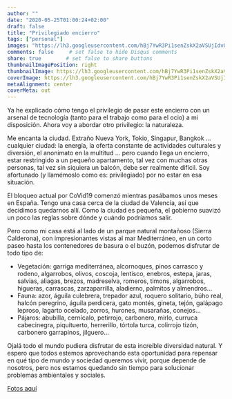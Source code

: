 ```yaml
---
author: ""
date: "2020-05-25T01:00:24+02:00"
draft: false
title: "Privilegiado encierro"
tags: ["personal"]
images: "https://lh3.googleusercontent.com/hBj7YwR3Pi1senZskX2aVSUjIdvU9fV50dQBmn1-2SxKG6MFUps2IdG4F-SJ244BsE_XPQkJDzbi1Nk8nc34kx-lK2vfIFplzT_GNQz-oWKCFUAHusWT_16KR36TzoFJFx9kYSd56Ig=w1920-h1080"
comments: false     # set false to hide Disqus comments
share: true        # set false to share buttons
thumbnailImagePosition: right
thumbnailImage: https://lh3.googleusercontent.com/hBj7YwR3Pi1senZskX2aVSUjIdvU9fV50dQBmn1-2SxKG6MFUps2IdG4F-SJ244BsE_XPQkJDzbi1Nk8nc34kx-lK2vfIFplzT_GNQz-oWKCFUAHusWT_16KR36TzoFJFx9kYSd56Ig=w1920-h1080
coverImage: https://lh3.googleusercontent.com/hBj7YwR3Pi1senZskX2aVSUjIdvU9fV50dQBmn1-2SxKG6MFUps2IdG4F-SJ244BsE_XPQkJDzbi1Nk8nc34kx-lK2vfIFplzT_GNQz-oWKCFUAHusWT_16KR36TzoFJFx9kYSd56Ig=w1920-h1080
metaAlignment: center
coverMeta: out
---
```


Ya he explicado cómo tengo el privilegio de pasar este encierro con un arsenal de tecnología (tanto para el trabajo como para el ocio) a mi disposición. Ahora voy a abordar otro privilegio: la naturaleza.

<!--more-->

Me encanta la ciudad. Extraño Nueva York, Tokio, Singapur, Bangkok ... cualquier ciudad: la energía, la oferta constante de actividades culturales y diversión, el anonimato en la multitud ... pero cuando llega un encierro, estar restringido a un pequeño apartamento, tal vez con muchas otras personas, tal vez sin siquiera un balcón, debe ser realmente difícil. Soy afortunado (y llamémoslo como es: privilegiado) por no estar en esa situación.

El bloqueo actual por CoVid19 comenzó mientras pasábamos unos meses en España. Tengo una casa cerca de la ciudad de Valencia, así que decidimos quedarnos allí. Como la ciudad es pequeña, el gobierno suavizó un poco las reglas sobre dónde y cuándo podríamos salir.

Pero como mi casa está al lado de un parque natural montañoso (Sierra Calderona), con impresionantes vistas al mar Mediterráneo, en un corto paseo hasta los contenedores de basura o el buzón, podemos disfrutar de todo tipo de:

  * Vegetación:  garriga mediterránea, alcornoques, pinos carrasco y rodeno, algarrobos, olivos, coscoja, lentisco, enebros, estepa, jaras, salvias, aliagas, brezos, madreselva, romeros, timons, algarrobos, higueras, carrascas, zarzaparrilla, aladierno, palmitos y almendros...
  * Fauna: azor, águila culebrera, trepador azul, roquero solitario, búho real, halcón peregrino, águila perdicera, gato montés, gineta, tejón, galápago leproso, lagarto ocelado, zorros, hurones, musarañas, conejos...
  * Pájaros: abubilla, cernícalo, petirrojo, carbonero, mirlo, curruca cabecinegra, piquituerto, herrerillo, tórtola turca, colirrojo tizón, carbonero garrapinos, jilguero...

Ojalá todo el mundo pudiera disfrutar de esta increíble diversidad natural. Y espero que todos estemos aprovechando esta oportunidad para repensar en qué tipo de mundo y sociedad queremos vivir, porque depende de nosotros, pero nos estamos quedando sin tiempo para solucionar problemas ambientales y sociales.

[Fotos aquí](https://photos.app.goo.gl/xd2Htwg2YSA4NY1a9)

<script src="https://cdn.jsdelivr.net/npm/publicalbum@latest/embed-ui.min.js" async></script>
<div class="pa-gallery-player-widget" style="width:100%; height:480px; display:none;"
  data-link="https://photos.app.goo.gl/xd2Htwg2YSA4NY1a9"
  data-title="95 new photos by Jorge Cortell">
  <object data="https://lh3.googleusercontent.com/FTuXOPho25h1g1rFJeRolwTg2mRLurq18-aJ4v5sDsN4BVgYEczH2x_TS9bmqpng56RcjcHi2wvOTGFO4G0DjpGEbqCBxiYayi-_x_GEvkpBRvKgOLGrPln8kVVUuf7CmKtVhs20dfM=m18" type="video/mp4"></object>
  <object data="https://lh3.googleusercontent.com/5XiF4UsQQk5NJtP6XVlwt-61Nl6xumqjrL-B2q2R27cMpUvv-xs8U89BmCZAl110IT4G2CT4_UqYNNYfeiLuw_CxQQyJJNhJcByDPlVpkxhnjwhXx4evnef50gLo0noMPaH161I1yNI=m18" type="video/mp4"></object>
  <object data="https://lh3.googleusercontent.com/xEieb6gsr9jLYXEUlYRa63wm0SNUaG_mL2eVPUXOz0XAs72cH-8hp_6rJy_rUhVO-2hyZ7Bc65dYfT7PqrfqtrYrDwjPA_f5cavebIxH_diIhW73Lce9fFMWavv3B6fbnmkm90qtvRw=m18" type="video/mp4"></object>
  <object data="https://lh3.googleusercontent.com/VYKTKAMl17QZ6tMeWZ9MIR4Y1djFRhwoQ6nIr2ilVutwMxVXOiyHMGOOz0oGWfwyoC34M5H99y5dkkrApIfxQ6FRn8-fAZZzHnaPcNEDhXjnQXIWukWbaHGKFto8CPnvSfZdiHi1PwM=m18" type="video/mp4"></object>
  <object data="https://lh3.googleusercontent.com/YoYAq1_QP1D7UVTvRQlXFfz04XAT1V3kLtGcQ3_Czwxeq0oXk_VWE1zCfz7yaTrzB6hycK7eaH6yRynjRXZqHXVG7wS1ie0JxS8Wri8P6FLXdvC9t67XR91zvG9QR1CccnfhWHvMPp8=m18" type="video/mp4"></object>
  <object data="https://lh3.googleusercontent.com/HRDK-UVHAZUASyba-2UeLUDI-O1eyZZk9-f1kjQKsFUIVdDI-j-K1PJCSYnSWiBn4_JweIryuid5xMPW1Y9O0ECE8sA3wqdhKK5upsA34_UpWRTK0V4v0BYPysZwCHlm_RE1dsrm3Sk=m18" type="video/mp4"></object>
  <object data="https://lh3.googleusercontent.com/tinKrTGbKUErNBhWZSSYzV_XYW-ioJH7BWzuqJd2VmBV6kPp9ZGt_lC4PqKnBlhrjKJ3tbEd4m3TjcSHzGtaEHbVOvUF0XHS72mZu9SJdNWqTwzMhQOMTsoERQko2sy8pdGPOW_2XRE=m18" type="video/mp4"></object>
  <object data="https://lh3.googleusercontent.com/nbmmP2KqkgRSAuWMw1yh8LiuTVZQJEHz3xNnaDNw7vX3sBH6FBeIYO1K9I4IjzAm8DqFJSQsqia1TqygbV4HGsaEw6Z7eyM4Atpwu1lfaVKp1tRgKF4TESk7ALaYv20y4wVPXXWiuCw=m18" type="video/mp4"></object>
  <object data="https://lh3.googleusercontent.com/7NZbpY3b0MvM2AkM_CiHtLWKgw7-bex8I4_NZ3Q5oMK-enr3WzAGwxATFGP8Z-EcHUX2UCf-kfIsNEvZR_J8slj4GIKaisyTkvABwBeqGbqlk7SxQ_GD8DYP5yUsEbp3OAGqOZGqsgw=m18" type="video/mp4"></object>
  <object data="https://lh3.googleusercontent.com/EF5uXJUyAIQC8tXQ_0jpwmSMoq-vlobpmf143yk21Uqa5zq0UIOiWuOCv7WQ68_jYosgxP-QY_qm1_vHNv4BNvda-DHXOFlZZypnLApDT5DmfiNIAkjf8uRtDsEFIkI4HAJ_i9_Dao0=m18" type="video/mp4"></object>
  <object data="https://lh3.googleusercontent.com/OnYJ4iRLnewR74_Ng2lA21Zq-510SXcH_Zls9fzwyokyFt2tqApy2ErJo7B613ibRPB-_eW2GrMBwOlrVNGm7Z7fr8xxnc466N-4rP41pJNOe1TM51bUGVYW-tJcB8SRk-RvAU889XU=m18" type="video/mp4"></object>
  <object data="https://lh3.googleusercontent.com/IlkjFZR9w-iNA_fMgOLedu196wfpKWF2OiQgNllT0CfoRo22ISYz8qm3ieZUVtnd8HkNTdnL1aN9zCYOSM9PojWtlJyT7CIkyzYSy3t1hgUsBf7-1rXIMzwWQeT3ZvXz1y7OUwJfA18=m18" type="video/mp4"></object>
  <object data="https://lh3.googleusercontent.com/3LXl-_bq5fFk0DeuEkOa4JTTW5rylIv-MZR18IwhxKUVZWo2uBQ3of5HNnZKixsaNGs-UYZjP3uEadu1oN9g_DvURrR0NAfDBcSdOvlNBRfZz0cD0zLEbtt0YOHAs2jHPRaAAsSgAdg=m18" type="video/mp4"></object>
  <object data="https://lh3.googleusercontent.com/tu-QHCOQJwL2DXo2eXYcnksuPZ5on-7PPsIBygKpz1C_mQBOw-DPlJo7Irt1gSi_Y7Y6PYWGAkfTU0ksDnjE59_922VDY6Z3QMkdC-l4unxB-fEvU0fITI_pF10lwr_HwJuoC4RmvLM=m18" type="video/mp4"></object>
  <object data="https://lh3.googleusercontent.com/KzuL97v96ch1XgejGO63-9obYlIiZnZ-h47gNDzRW5UPkGf0rwea4darITT3i5UuTNnj1ohNwR5lKgSjg0OG_7Kcqi_-cb-RWX3MUxiWOadbzjJdVkW9mTX2j7BznacJGzA9RcaGSrg=m18" type="video/mp4"></object>
  <object data="https://lh3.googleusercontent.com/QbGYU9jHZK6Th_5FvE7VnOVJsixDuQ_jMozSs0uv65s_YFjExi5gFgWZSEKc7zmChHSVoq8q670W51_uW1xX5VoykOyDyekOz8G1D6FUBNpHOG7byzpI5a5ZQ-qchBy4uaJX40FifkY=m18" type="video/mp4"></object>
  <object data="https://lh3.googleusercontent.com/PPo8-MI0qrZO1wRgOUQOe2oFaZpuy9QgQ6-jmWjfeUF7oJ7Q_O-h75FkET5JPaw7vVUpmu9yJrjXAnekmOR2nyVtdfMlyuwTR-Oz4KxbF11J-bBjjiSsZfu5OZu9zAiVZjzcxaAtqPg=m18" type="video/mp4"></object>
  <object data="https://lh3.googleusercontent.com/WmJ-AIya_LynW2PsRA68Nl1h6z16lBtuWwpaSYciDzZJ6dzgHlqPJuklethyOlPlSnd0R4LwH3pkNQzT3TyKPnDKr8kc_aKN3SOOM2RjZYs32OyY4U0g9wxPRkcnNPhDzZRRxT-0kdY=m18" type="video/mp4"></object>
  <object data="https://lh3.googleusercontent.com/RNlf-QWDnWEOgnUTUr4gwlrT1qUUCoKs_NbTnfnblmO7FbUx7auwASBajUI8IwL1LnwH-EswkitnzjWTUWIy92SmCIA9uwskcnpxmlKANv-wWLNold0TwjS7B6FAVGEBcWdAsC5Mwdg=m18" type="video/mp4"></object>
  <object data="https://lh3.googleusercontent.com/Le1xdKHdILj0hm80lfEDBQ1b5wN08piqxlGBrObTw-iOHQw3U-i7bcmis6eWjCDIrBigYZOeWde7Us4Q_5OF56kGPlsrm27o-4j7gG0WX586w-AlTven0wIqk8lvkVSdwFB5yqnxuns=m18" type="video/mp4"></object>
  <object data="https://lh3.googleusercontent.com/G6iGwYODcCtlrGb9PmByvv5GFBV5S3Ddp4fsOOCZhI6JlExKc_98lknsGS6cWHsHM5wEijax7KV_TIsBc6iIHO5lvHOwybD_3w9hrw6PuwCmBPtoxGl096h6hLQ6XK5obassyXFv8qw=m18" type="video/mp4"></object>
  <object data="https://lh3.googleusercontent.com/LpYVOf7pXYa_onfWw2RyNnPF5eXe7HmWU3so5WDffp33WyBHcyp6bthRfq2Gzw1I_P-IjXirkFG3hnes3aNJdZmUP7EbidEP95rNlWAo_Mf226AnmDP3epQ4PuTvpkBJEiJh4vQLi4Q=m18" type="video/mp4"></object>
  <object data="https://lh3.googleusercontent.com/AgNf9A1P5T92FqAT0gw4VzcEqB8_-H2JGY3-DggQzUWNrODk8JnyoF0Ucj4ilRSDwc4M6GWFHfK5OX5bArzksSr7Sj7COolM6OR5YrVXcrVI-gOqRFIJ4CJUOwkm5_3ZZ9H2htMr6EU=m18" type="video/mp4"></object>
  <object data="https://lh3.googleusercontent.com/ghealI7jZ129opOSIFQUTy8QVxMrPZJ5MMi9lbSwSNf567eO-PKCICN87BcXhWzfchbDyjaE5qBHSnT-eeL-Lvc6zq5eEyT7Nk58woxYDZWiuyjwrWJaSGSXWiRmeJykQY8fVWzYItg=m18" type="video/mp4"></object>
  <object data="https://lh3.googleusercontent.com/BDZ0AhCsQxoDGUOCQBul-A9fAwg5yq519LV0-Ec-kSmkTxu3dRkrRIFExakW3j0Qqflb4QP0VT2suVYmMbjHIYkfeJzozdMnTjiBe1q1khedZRzloPEt5DUnCz40_rX9NY3Sf5q_ljk=m18" type="video/mp4"></object>
  <object data="https://lh3.googleusercontent.com/y16Sn86VpDesFVX9BkaFoPJ7RiZLs3UkI5H2J5fJKB9QMApo6SlQyC3-eLVO9qUZKc9vyXu6VpXSNuCv_iDQ7UQGdjP3M7J4mb_K8oTds3eBzERwrDlfNPkokP4VGSoIAf9gPvwc4fM=m18" type="video/mp4"></object>
  <object data="https://lh3.googleusercontent.com/FFskvEsVSssM-43ilndUKBg06KywIV8yGzKrHXFfqOUtd0BalQLivvCZPC6PuEp1dWdv0B_bw36b4vOz-ZRR_B-77NovpRRoPk8hXoXQeaA4ng_CMUxuHeIJ3juIzIiHmFrcMn51u2U=m18" type="video/mp4"></object>
  <object data="https://lh3.googleusercontent.com/OywicT-FFJiJLezJ0JEOUCwkC_IY7q1970RQ36wrtWBK73dA5nof4I8eGxSeYIY_QIIuAgeuDHJCBD03FUiFEXPWUA8P18ztBmAvIzo-PoXAkQsJQWkLQsKfmQIcB1vXPKSpnmJwp2s=m18" type="video/mp4"></object>
  <object data="https://lh3.googleusercontent.com/j3RNYDtO3WWCHossyk1F7DoIeRVngtXUUzHq6Le4D0N7nxX5PyP-9L3VIzGkthm6mv5_37GrLiWj9aEfPPx06DlW3SxOEmxOyOQsaR_lWYtjrxF1zwjLN_g6sJ4GkoL8h_FQYq_rTJ0=m18" type="video/mp4"></object>
  <object data="https://lh3.googleusercontent.com/6noPs4Oo5_S9gq9dRzzIanywn9-R0m1oc4f5EYSILNgnBaCsxIXPmCtq1zAKkcMeXtnNWRBhisqkZLe692rfvyHik8zFpryN67PK5okDK5WXOZgT133BU_PEcnY6pkshGry9XT9d1kE=m18" type="video/mp4"></object>
  <object data="https://lh3.googleusercontent.com/11djtf94aTnO-YiKPfqG0FtIcYo4EzmLCStpn-NPdWa5LlDRjs9hikwaxhZ_K-iqD5s4P-rOPvaqb_V8USugn92dzpeFHyOA1y5b3SuwUwyPbMamI3zEHWRNJjYXkhqcd2CWR4GuOk8=m18" type="video/mp4"></object>
  <object data="https://lh3.googleusercontent.com/EeCWbGQOVzjXvaBx1dmUOYRn6_Co_vengjcpdQXtI9jTK_3dP-CpcJZfztFk01E2vMOXl6fFUQBjGqXuDvHRLfA1p5ewJcECdWFRf9cODS7mF8hULp5cEwxpW9a8pokVF5plbrwoqbE=m18" type="video/mp4"></object>
  <object data="https://lh3.googleusercontent.com/aZtcPK5ctkKiNmq3omfOgnXyrlhjzfz0g8qSxaJdqjM3ABS6Keu-Xg3Fd5Af1rWqCH2Vwu963iy-gurtcCBremTw69xXSBs6l620qmcsxhVP-QUe06zHI1ClxUhIQJBMiEMG08MxB_s=m18" type="video/mp4"></object>
  <object data="https://lh3.googleusercontent.com/WXNvYrDuE_7bpE7FAye4J7dqnyK_r3SnsIJ0-rwL125Kb47ZZPJCqld6q1DUY-vO08ISfaRHCVW8UWBGEnrxcnr402lqFaTYrBT_ShsOn6bdGXetruzPxWBwXPxhJNZHxzzVJcXhiKU=m18" type="video/mp4"></object>
  <object data="https://lh3.googleusercontent.com/xAdz5tTFinrzT6AbCyN3Lqj0WErpLHyAxzJqysbqm4rmUfcUkYaBtQEM_BtzZHV3u6RYkDNDAibA4bg2yHr-bvhiK8zTn6qaXLfwKq6yBSSNLwsjrijsHBHCILEX7sCZCWolevvozv0=m18" type="video/mp4"></object>
  <object data="https://lh3.googleusercontent.com/ZuPmPDlfUL0bd1jjMowy78Ie1h1iemN5Xg6f1-Pkl7EK-qifciJsxp6rfPWeMJ9RCFihutnunMQpy7xDULdSJSryP4S2X3wlGxyMUSwoqQa2kxlYxW_fzoK7UmrzmhwYDMM85LugSy0=m18" type="video/mp4"></object>
  <object data="https://lh3.googleusercontent.com/PjG6ToXMs1PxY6IRadN5Z98g84P-NUeglZHu0LdVJRfg-8ekuktFrpc_rkiFluaMDdz-nW_CsA4n5i4ArQ5BUNb4iqjRXRHZdEedNRefJOVnHiV7HgioNj2iJNCyjb9q0Ev9p2OsAIA=m18" type="video/mp4"></object>
  <object data="https://lh3.googleusercontent.com/GjXx5XTkTB9vg0-WJeiVtqcr0-Q623x68ZUFHUHN9gWfST28Tg5YDVq5fAp3vR_hKqpOzlf_pQ0FqalhQ5YTWEzBVCoQfuFs555BfCGXAp6-KxfPKeBGIX1fZhTSQz2742rSFOcqtao=m18" type="video/mp4"></object>
  <object data="https://lh3.googleusercontent.com/Cf4z8jjy8oOGz7vooA__CZjKf4Rag3G-9A60A_GUHEZb1T0PM6ldvnj8_JbMFxsSUyMIAc9I6sPvcvlTMzafRKiUDbDwJbjYUVkJas2YxTuYtVERLw7WY83g0KwbTxnIZjVLOMDLpoQ=m18" type="video/mp4"></object>
  <object data="https://lh3.googleusercontent.com/UPdpQV56VqBl8XTRDQTVp_LpDvnwivVN6wDBj7LnGHlGFx6V7jNDA17qa1VeZpcEsyG9IBJtdLusrL829wkEK8WJ84rGMA-X0VPa4eV7U2NNFIjfzZEZHmC9NnBO1Bk_sVtuFp_jg6s=m18" type="video/mp4"></object>
  <object data="https://lh3.googleusercontent.com/yS0a_rS2a8R6J-Cp0iuqgwi4V2eSw-kgqaJZpsAvkEl2y_Hk8A0r0hDVEti7JAGD2Jwdfygm0Xsu_TR9zk-R2InB4c0Fl1aEwfCyEoM9oMwkQ8Z5WEErOXIPocxmdnFWd8zi3i9rjT0=m18" type="video/mp4"></object>
  <object data="https://lh3.googleusercontent.com/SDEqS-CtRnG6XlgZKm1iXcEi0xahWx4uXzZxYcSy2Yqy8Ss7g92MtYwWMTLY0VqB4gHS7SaQfDIr5WzoT-5n9oNnM4sUANzdM_Vezqkzi27LOVB_koPbuykge3iHnVyrrJZJJZCFlpM=m18" type="video/mp4"></object>
  <object data="https://lh3.googleusercontent.com/QNM-QpMRjMkdcgQlQQsj4XVhVAIe38WwubD90zjOXLv0i2Sp5RGN4rokycEnecWCXDGlqRm3Ewu43dL6CFldXgV2Hzr7nAieQ0oL64S4bp7UTez4jEGDoDlGgGCULMeIS7YkhWmvfKA=m18" type="video/mp4"></object>
  <object data="https://lh3.googleusercontent.com/uh_Pn397H79r8MGfZI5H7Ra-qpixu84BCYk7a7V88-lo5n6NbKiexkk5u2NUjGmmq2vpxnhE8y3TaMvmr-cU4JNFrplzsGYxqDgSR_CuzkMswYgf1S7jioDKXfmct-7yaBHRoRNEZX4=m18" type="video/mp4"></object>
  <object data="https://lh3.googleusercontent.com/rr6XtmpZe-hn7CcgydxWdTapH7b7eqeB8tnZMTP8HYAP-3jL1d4blWA0ZpOfIxdxVCwXkanSOk4z5C-H7dQB5ki300n2jY7p8NQR8JINCzWicYhNx6vQxMG1jBnu-zN4WGdznpo8Bl0=m18" type="video/mp4"></object>
  <object data="https://lh3.googleusercontent.com/HSrKvucpkXhwcUh5gR2ogEGmZIC3FdJ-mDAqUnMthPODizVFnkGgudDc7hoMfwf9Q4JOohAjum_PCmMFeZ6hsOoA2CZbty6Tnz_5lIuGOlNr2RpKRqJas3IY-iJFDEbLnMeRiEIM_8k=m18" type="video/mp4"></object>
  <object data="https://lh3.googleusercontent.com/qtyL7RapdkQlcrF-vTUC3HIofiI5pUWBZ_XFPDGc8hKw6C-VjWqCBn12eJSEdReGwYP-gnZ3EhXc25aWmThkj950WxrYcwVkvEh3m_AMKJF3EzmRj2MtolOsuBweSOgvtBzEeze6KzE=m18" type="video/mp4"></object>
  <object data="https://lh3.googleusercontent.com/dxdJ-KjLCE_AgQQCW3vhosEKJa0TDBKa8WTigryM34awSLg99sM8Cik_PgS7S9ApMqHKDQZFWeS9AFy2_ISRzYzIzzP_SXSy2_kbqffdU4sjYhi9Z7Nyt2BHaihwhxcgOqdTWRdEDS0=m18" type="video/mp4"></object>
  <object data="https://lh3.googleusercontent.com/tFX6cdGpT1Tk7A8uTkOFoBZH43mJO3Zz6Ljot6iqacozgQwXlMFGH5eVU6g7mu_rqu6L2wXwyQKbwBE_EwkPqe-BHuYsaMSzE9sOZSzuUXiIsl-NfFfiiKs8zj8Z4uRhuQMjUhXnv5Q=m18" type="video/mp4"></object>
  <object data="https://lh3.googleusercontent.com/g-CpctTgZQozpDk0FfNyNQFe23-a-QxTZd8_L0TEZ-fnN3kg9_JtlqS8MAdzyF0Z3g3ns-JfCoWY_fG5hiCfS0ele025SxgVGf_8hQO7bGOMe-hHNo31ZswIn3UrvPhdMfuYij0RVU8=m18" type="video/mp4"></object>
  <object data="https://lh3.googleusercontent.com/u9-gn8KGC9q5ZlvqlMvGY5EF8dW7ill6HqkMCr99fk-YlK5JmFxgvclcw57SuGQLZXB-XjB4MDulsg1W74lKlo83xm-TFcO5ZPMqtleLlExiukE7L49KSISlLKb_pxgifHe7O-4Hh0s=m18" type="video/mp4"></object>
  <object data="https://lh3.googleusercontent.com/ftnSdYJ1GVPHXn15nkZjsVDFi3K1klTyy4wZ0sFzqQIyK0gx2tbaxkR-hbPWGuzO5k1EZibv6MctPfvWVZL4xc2Ol8vEYvaBEZph6QkmdRvL4kV8EMIKYf4IyeTtuo21DHzxZAsrGl4=m18" type="video/mp4"></object>
  <object data="https://lh3.googleusercontent.com/PHXq4Gzoz929wjuMKpaKNauWIM3wk_dPvQ0ALWfNm0pv9Cnbf7qbn09BfEmy9vMl8uRRfQC9OtsSkBz8iGOvP1g4-cVl7VBLysPYTiBkszvTp7S8q3MQ1zYaWK8fQ8B6h3ubnNtXL_8=m18" type="video/mp4"></object>
  <object data="https://lh3.googleusercontent.com/5O7-50AK614-BsT6bSbkJ1lMKfEYjV7EZU-CWV-8xPH6jeIB7RPZ6lvZsbtveMG4khfbqX80J1aNj_y6x4wEKN8Lwf1F_HtVTVYcUqc0ZGidGsD9a-10d_WTb3QnrjcAbkGIp30vpCg=m18" type="video/mp4"></object>
  <object data="https://lh3.googleusercontent.com/tM4r_FNYckiu6M5YcrVs1xSJaGSzE0t1DC7tB2j-GKwm8XD8ILcXPMsaDAONbEx1Fgvpxc55cJgtdwuQybXisOGnwjj9YYRES4qDVBUBje3eoL0YZG9uMZJ4k4k6BGaYWIWC9F5mhIc=m18" type="video/mp4"></object>
  <object data="https://lh3.googleusercontent.com/zCG0ATESEJcdBAcckG9nQNBoM52Npj4WNbJwoZFv_l6k0EWCtVF9Ceebc9TbovxSxNYJqxDaExKTR8U-Uz-cgYbxWZDr6p-Fn16jVHBTgBodfMyZgoOQhSqLZQHP_IOisrQ_DXsn1MY=m18" type="video/mp4"></object>
  <object data="https://lh3.googleusercontent.com/5hsIK23rOT70_ik4y40KOoJXtbErdyCmDKCMcjP7BiBViXvFMSE21bHIm2xbNmyJb0YsfBGR6ir3cvYOZhB_-N2HpCXyll-y9G6t3mphPOEJiChpesD_m-q9iH2msc0x7BpM-J9a3MM=m18" type="video/mp4"></object>
  <object data="https://lh3.googleusercontent.com/AnQBkNItnH8lx_h4EsUp7cZx6FFcgqaLZ5XqrGrA6rxRcRLVnPIptGBrFCkCYh061FjXGuJz-Gz-UUpms62h8h6q-H0-InFJsFymx1LPtL1eGWiBIg5Kxy0B6DgUlKBldWrd4TStGhQ=m18" type="video/mp4"></object>
  <object data="https://lh3.googleusercontent.com/y6vT6xyWE0S_8lm3kfs1FsdJxV2O7aAOEeLhVrS9NnnNIhcq9z5fwIhkhKIQPCfNTgyMibs8yYg5u68xHzx10yWv-xnjrDAgcKkwt-wth_oUmWY5mkvQmWSQbQle-CcRVs-JBMpWQgM=m18" type="video/mp4"></object>
  <object data="https://lh3.googleusercontent.com/xk-fc55VmZfIhRAyZ4HX-2trRmYkB_AXSowrS6yZZG1mYqNZHKsj3ksCp6mH-qtIh-q0_aQGrkW66mbdz_tY_cNc2VtOEDFyNhu1F89f-JZSszzN0BT8FSfBPoTlgZ3VMtmDkMacJvA=m18" type="video/mp4"></object>
  <object data="https://lh3.googleusercontent.com/4S_wToup6o2U-vorSO6RwY8FZCd6NVai0V6XC-it_OLKlopjmbh5eJTM2aKuoRPlKeGw4RQhnBC05upaFd9ZCqtbt1rPB9LpjH_5mM1G5RHYEvfB1CAuRSdFZ1C34vTlRRAvZ4GQsPM=m18" type="video/mp4"></object>
  <object data="https://lh3.googleusercontent.com/FYuSKKvBDPfHOXZwejZtQECegm3f8vOLe_I6Egn-lGYbblQ0J6aaAtasglFZr_oP6kKb7EfcSWHz_nGPqkMLeN9jjeijWa6JMXIgQlbkWJjo8tzpOtY2lpLPj1L3zNzBnJkcKOGqwrE=m18" type="video/mp4"></object>
  <object data="https://lh3.googleusercontent.com/mnazXd7fCOVGFQsou8qFkXzFMGkTGMlx6pTDHJ-pdA-0bWS0D34O2juETfio9b394THMCQtr0JkpBIfWss7ZLHhKk6ziwFMvau8ZkEwRfgi1kzcZnfo1BICxHKO0wVEklwqvMSa07es=m18" type="video/mp4"></object>
  <object data="https://lh3.googleusercontent.com/0nBUoTE5vWbNkMJ1oqJGb3MJJTEaw0Uht0kqyt16W-_mKprqBD0oMRlFqn3jpvU82pmKqrKtP79FpaLgA5k-xjxSfGLRqHR27mzwv-DsRVxvIqov-mx8g833GUjSu1ZyYphV82IAQLw=m18" type="video/mp4"></object>
  <object data="https://lh3.googleusercontent.com/DCp0BnQxFkeOqJ5SKCQLm2BHlXCayklXLVVjpmsm1PjQJaWD8fKclRORYwDHT4VIWgEsLQLd285Ovple6GzFpd7mQ8arHKIY4nD5P0yvioRroRZeWDDplitf5RnaIrW7vRf54Y2et28=m18" type="video/mp4"></object>
  <object data="https://lh3.googleusercontent.com/J8RnCAbs2nxPgUrGS0YHrTdg-z2x7Ik2j-Z1ATp3QT0SRYRKuGwhFBXRd4DSH-oliGUgkYpixdjV9PyKgYxtQzIkIEw0rUbIsVPjJoCKwKJzoleBabxUIqqMB_VB9FPHqW43pq9XyWM=m18" type="video/mp4"></object>
  <object data="https://lh3.googleusercontent.com/M-uG6lR6TlzHsNebSPJJ0KO27W7HS4ZCZeOQX_l1UJs-Y4HMY49K230ciP1zaQWNBGAinhGHL678f7WicJDedh-pgdMsrL5Mwb_yQWCXl41Tq0jD8UGx3UQkA1vEkl_XPvNwFffoLl0=m18" type="video/mp4"></object>
  <object data="https://lh3.googleusercontent.com/nsicUZEY_1Z3mKTC0HdhEqh3yKoWSGHD7hTOSLXPouoK29SEzkHKbMRrw74026bW-yE5gWWVabsZAFNDuKS6m3Pz1YcB42bFXqQq7p2fy2Qif_I7HC_24fUPEh1j-0jSeAWmSzVDHYg=m18" type="video/mp4"></object>
  <object data="https://lh3.googleusercontent.com/VGO_4sHbA_lWs1J1fq7NGsN6Lcj4kph0KZSj5MW7RyCQWQrHJjQIvEOpon28ZeBFCPSsjxaHiJbwEe5zPaEIBFxy-PiC2Zw2oScj-X2r26vk0ey8_W6AMIf6afg7roz7_4sPIw5u_z4=m18" type="video/mp4"></object>
  <object data="https://lh3.googleusercontent.com/hoJPXf3_al3wwhllu90N88zhBifFau8D15orXzj9lOqdVRlvUx3uYt9IofKgz8p_sl5D7LOL_yaSPGiJWz3y3mzM6Wtloi34N6LeWeco1Ruk8Z3e1g5XWo9_bvpcBf9HHqeeYsZfg9o=m18" type="video/mp4"></object>
  <object data="https://lh3.googleusercontent.com/gDSf4w7aTSnKQwdB82BEQrsTzWUFEkioZsC0LSz3Iq_c1K9YsBPz6JuYoVpNwEsDeErZz7DeLyNqLhuHr-PJ2x3XRNDkHPmjmmsOmL4IZOt_ZOPVIlGAFfc_2_xBp_lY1szcdVDYqXQ=m18" type="video/mp4"></object>
  <object data="https://lh3.googleusercontent.com/CWzCnl8filXWyjHgj178Ydk3IeU_hnTximOqVjXPJeLuY5Nq_-KqGsmrtDo3k63-KDQX7NDvxteVPV80Ka4AJNIhwE6HByanSBBln_mqe7kbhOkPRWRt1RQer0gV9xXXhE5Es06LZtM=m18" type="video/mp4"></object>
  <object data="https://lh3.googleusercontent.com/zjD37mKb4eeO08eq9ljKa4M-w8U7NsuYw1ZJAO-sGAHwzRBqOKUcr7wOpQ290geAJUiXDS7hZZYg0EDDQUeYPnRLig2wu8txNjC9Gji2COanIpWcxgv336DdsapqxIrDJT8tOpdqkws=m18" type="video/mp4"></object>
  <object data="https://lh3.googleusercontent.com/6xBLFrz40fxq2o4xH_gdXQxTCsWSz5somCGMsrKMJf5FkN3d6_GitVDNkvIHR-5Ly3ZpdT4pCOyjKRk3_U3YaI59xnTt9VMJHva8OHNuDwFYgBRyPfOKlE2wxKECeFE_wHianqDZhjs=m18" type="video/mp4"></object>
  <object data="https://lh3.googleusercontent.com/xCF99-97fV324jglz_fTbl0wvn7mVCyd-3B39AD0iuAM2ZgYZZIqxATLFKeWwVAaZ6NWQhyMQ1btgHaUyAwHWg97KrUuXoKWO6Mg7t3D3x6kpoD2YEftOO0eYsr3R0MKjjX1r8V7jNM=m18" type="video/mp4"></object>
  <object data="https://lh3.googleusercontent.com/qdBuTh8C13qhdnpdWpzSV2aqlVoXj9fMciz8XAAogTPH75xxTn7GYqT1Z0tOLhW69J5O4_yzrx68gZ44LU6qr301HjP9Yiiancjidf6YIOe4i-Fiq444-0odpygJd1CPW8CsKKoLjaE=m18" type="video/mp4"></object>
  <object data="https://lh3.googleusercontent.com/vvMhJwb4g6I5fQ8-DJ_hoNmCCNUTAecAVS-EolHgKUu4RHYrHe9NWAPEjo7v5r3sdeDy8FqF9aCXKzFFBT6MaespS-OPBSD6b3otW3Q7zGfqJjwgBU-fv1x1XunWtvyy59jQ89oo5ek=m18" type="video/mp4"></object>
  <object data="https://lh3.googleusercontent.com/YaNMTAG3rJw3O8IwJnGKc401FH_PfvF-t3Bi1wNfMb2dg87mGeWamyEB6-hwpRSOd6L5Hxfo5cB1mx00430OsS3B10kuojjaWFhEriaSEsmvI8XkS8ln5wY69pqHPbTqF3Tqydnpn3k=m18" type="video/mp4"></object>
  <object data="https://lh3.googleusercontent.com/j3S5TyC4sQJ0_xxGJRUhJFiJd0cJkl728df4D3VxM2KvsihQrT8vkK6Hch2xBd8cLQTgeUWTud6LdSokhSMa6eDxmtJi0VBMBUj-TBIP97kc5zePReLXMrUT0DR-AmSPI4eFhoPvfIo=m18" type="video/mp4"></object>
  <object data="https://lh3.googleusercontent.com/7wR316d_tuvnMZE6Hn2YSiYVKCaxz3Vpce-pr5XddG-vciTsG-GbwxbNjl1YuqOcVghX3TRc_WP3u5XCEqxan7X3DfDod3uoDPBpF3VaD42idyeKnP7oa1EDkC4xKLsmR5P7DdvhhB8=m18" type="video/mp4"></object>
  <object data="https://lh3.googleusercontent.com/LnNLxTsNu4vbvio2m7E_H1DJaki4Nkx2R65GjKPuw0aLYq4E08Ig7DISxYcX8ZEFTMDx-7IXOc3Ytq_94GsXhezdg5wUQN_edWuqUd6y_N0FU69AiZ7oi3b3RaIMR94tEyQNkfnnvn4=m18" type="video/mp4"></object>
  <object data="https://lh3.googleusercontent.com/fnoWtSVcBOOxL_O3h3jX1XYN0YBGlTuTNDpweQNDjTQzdESBvWxRyNpSC8c_gQ_Vs1-R0zJwG_buf3eKYPlIvzWPQ2bVwseVpvHRmLCNLnY3_XIzbrb8hmeGALI5UTVrerAjOBqVzQQ=m18" type="video/mp4"></object>
  <object data="https://lh3.googleusercontent.com/7cifA8_M9lFVz93g4vBev3N3lobPtof7J72w1El04smrFFdiYb0G6TNFpBt0BnXmecLkskyNAe2uZQ_ELDxKyaW7taRv4aN8XBG5arDYqWK05jYP4cw3IrLM6lZoEfhktTZxb6_oLdQ=m18" type="video/mp4"></object>
  <object data="https://lh3.googleusercontent.com/h2XgWK9YWr4AFub0sGSaka3h_hzTs-DC1Y8pSBI1VhHwLrIrr6wu542P913L8GG6ajkv1ihKzycm8xYD1b762BxT7aLEI5JmjfijyT-LsuYLtWIhVPnrMC-eqD4SrfwNTFW7NuSP9ww=m18" type="video/mp4"></object>
  <object data="https://lh3.googleusercontent.com/0qgBvs_jOvzSkmlk8-mXsKg5c7sBRlebkAsExuhNEfUsTuKyr7WA4sTRkIGR2-NEmjwi9kzFarJjVJPbjs0trNg42JOUnoUrp1FddojxzJ5ZBZ40M0XxScmoVvN-8GuRT7-sO0ATN0M=m18" type="video/mp4"></object>
  <object data="https://lh3.googleusercontent.com/n0N7vgdNbP9UjodZ4B-Mle1CBvJyXCVHeH-i3dpkM4UlzMctOeueu8ILRmK7rDbYsOoKMBwbDpQ60Wi8NupWk8Idp9LaXDDm1YHXSgG59QozWTm9LkQiJ70i7HFTYOn3m0IR2hFmoWg=m18" type="video/mp4"></object>
  <object data="https://lh3.googleusercontent.com/Qg0sokJnxzbgQ1ZL-6-6AIcANgymxgna0LKjtqvO2cESA3c-ZJHKOrJ2CGGxv2JN1N5NbfxECbWspuxXxkm8qiS7o_oZqg64UqHLVqkeT4XRQcrNWBWkBaV8QAieK1783fYpDL6F944=m18" type="video/mp4"></object>
  <object data="https://lh3.googleusercontent.com/8z_Q_xOfT1TLlTFBDdmz5dqJhaIcQIaju0GoloZajMwBWd_yX2kk5i05jPScPdQObN0mEaM_eKmMaqxYz5FukR9ph-51d4pL5MKtB6ewbmgWV35pWsSzNAiaw0ikXxQ6Dkw_IB4sHMc=m18" type="video/mp4"></object>
  <object data="https://lh3.googleusercontent.com/BUGBJrZNL0eN0ZxXuY6B6yQ29zmO0Yi0o5EPAFS6d-d_KS_SPlCci2T1l1LH9ZeutXPpN1RJZdLrmNZbWpw93X199QTl9oWUVtu950qbkRJS3Dm5KgBzkxj27bGo9833SIutrhXVVNE=m18" type="video/mp4"></object>
  <object data="https://lh3.googleusercontent.com/etGCszND_vcIuC9QwSk5z-O9Ox2z6vk5DfLKvBlmTKFhKLD8pq_wsz_ylDDl1ZwwE8Q8MVluZb1ktIFToHETSjolAbeE9blHnQQ5Lm8GIhcj4zgV9MjQtbyVMwzVim5zVXor76ialoc=m18" type="video/mp4"></object>
  <object data="https://lh3.googleusercontent.com/Cs2s-t2V8mxbQe9IgZF5uJbyPsigeuIsxKDhD86Zw44g5imsM_pbP6HFXoArBfD2Sl6MrIG8Mykt4BAN8nX3__8oTBGP6Ls2Gs-5_suCpCFvSygVGs-4uGassgr_EP51rhZ_I2EqAIE=m18" type="video/mp4"></object>
  <object data="https://lh3.googleusercontent.com/-VGW6mOp-X_pT8lZBt43FRglrZ2i7w6G2SIaYzlQnOZHIqOhIBWZtIdmDXEN2urKdBlJ2WyalbyYLhfpdrKn0PbtlsExZrUi4a1syWcgVOIW3_tZcuNki5Kdfh3vextb6_hXF9_ZlV4=m18" type="video/mp4"></object>
  <object data="https://lh3.googleusercontent.com/zLcKuUPnSfp4pKPcjYcjx8vNbzEbJtr8KxxTXUWDmkZNax4ztSpyqacQheKgR3IGRjKvhe0lGYfhc-NhjFLgz94SRMuAGzrRlKaJlRTh2h2PbeNXwxbJiK4wJzbZyeekYF0sfPg6JrA=m18" type="video/mp4"></object>
  <object data="https://lh3.googleusercontent.com/FQu_y9P2nKIhJCxkdxYo3qjYotsiX4rHvfqVziEW2mgIzU43tAldzqWEz6JrGvIX9PAY84BMV3h4mit1erMQgdblwMDbIESxVPfQ7Vr1nhvB44X58bvwLUuaE2CBnU8MHI2E3KrM85M=m18" type="video/mp4"></object>
  <object data="https://lh3.googleusercontent.com/FRCgcNwGsU0Ic0J_S6BNxKolQar9nbEkSAEDX5sSm5y88NjptcHD8zqSTGkl6qhpXIRuhhVpuegoabDRbzCX5p5Ewut4KRefmt6Az4HQk_-eYQ06NjqiJxRX9OzZZl7YtVJJDPcX774=m18" type="video/mp4"></object>
</div>
